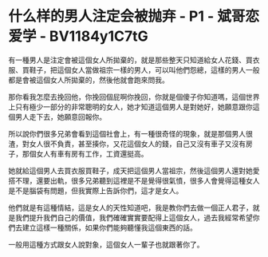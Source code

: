# 什么样的男人注定会被抛弃 - P1 - 斌哥恋爱学 - BV1184y1C7tG

有一種男人是注定會被這個女人所拋棄的，就是那些整天只知道給女人花錢、買衣服、買鞋子，把這個女人當做祖宗一樣的男人，可以叫他們怨總，這樣的男人一般都是會被這個女人所拋棄的，然後他就會跑來問我。

那你看我怎麼去挽回他，你挽回個屁啊你挽回，你就是個傻子你知道嗎，這個世界上只有極少一部分的非常聰明的女人，她才知道這個男人是對她好，她願意跟你這個男人走下去，她願意回報你。

所以說你們很多兄弟會看到這個社會上，有一種很奇怪的現象，就是那個男人很渣，對女人很不負責，甚至揍你，又花這個女人的錢，自己又沒有車子又沒有房子，那個女人有車有房有工作，工資還挺高。

她就給這個男人去買衣服買鞋子，成天把這個男人當祖宗，然後這個男人還對她愛搭不理，還要出軌，很多兄弟聽到這裡是不是覺得很氣憤，很多人會覺得這種女人是不是腦袋有問題，但我實際上告訴你們，這才是女人。

他們就是有這種情結，這是女人的天性知道吧，我是教你們去做一個正人君子，就是我們提升我們自己的價值，我們確確實實要配得上這個女人，過去我經常希望你們去建立這樣一種關係，如果你們能夠聽懂我這個東西的話。

一般用這種方式跟女人說對象，這個女人一輩子也就跟著你了。
